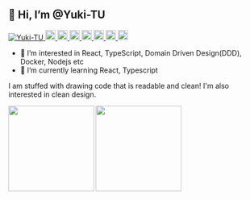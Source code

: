 ## 👋 Hi, I’m @Yuki-TU
<p align="left"> 
  <a href="https://github.com/Yuki-TU/Yuki-TU/">
    <img src="https://komarev.com/ghpvc/?username=Yuki-TU" alt="Yuki-TU" />
  </a>
  <a href="http://twitter.com/nerusan_main">
    <img height="20" src="https://img.shields.io/twitter/follow/nerusan_main?label=Twitter&logo=twitter&style=flat" />
  </a>
  <a href="https://github.com/Yuki-TU">
    <img height="20" src="https://img.shields.io/github/followers/Yuki-TU?label=follow&logo=github&style=flat" />
  </a>
  <!--  
  <a href="https://www.reddit.com/user/yutkat">
    <img height="20" src="https://img.shields.io/reddit/user-karma/combined/yutkat?label=Reddit&logo=reddit&style=flat" />
  </a>
  <a href="https://stackoverflow.com/users/5720201/yutkat">
    <img height="20" src="https://img.shields.io/stackexchange/stackoverflow/r/5720201?label=StackOverflow&logo=stack-overflow&style=flat" />
  </a> 
   --> 
  <a href="https://zenn.dev/yuki_tu">
    <img height="20" src="https://zenn.badge.nikaera.com/s/yuki_tu/likes" />
  </a>
  <a href="https://zenn.dev/yuki_tu">
    <img height="20" src="https://zenn.badge.nikaera.com/s/yuki_tu/followers" />
  </a>
  <a href="https://zenn.dev/yuki_tu">
    <img height="20" src="https://zenn.badge.nikaera.com/s/yuki_tu/articles" />
  </a>
  <a href="http://qiita.com/Yuki-TU">
    <img height="20" src="https://qiita-badge.apiapi.app/s/Yuki-TU/posts.svg" />
  </a>
  <a href="http://qiita.com/Yuki-TU">
    <img height="20" src="https://qiita-badge.apiapi.app/s/Yuki-TU/contributions.svg" />
  </a>
</p>

- 👀 I’m interested in React, TypeScript, Domain Driven Design(DDD), Docker, Nodejs etc
- 🌱 I’m currently learning React, Typescript

I am stuffed with drawing code that is readable and clean!
I'm also interested in clean design.

<!---
Yuki-TU/Yuki-TU is a ✨ special ✨ repository because its `README.md` (this file) appears on your GitHub profile.
You can click the Preview link to take a look at your changes.
--->
<a href="https://github.com/Yuki-TU">
  <img align="left" height="170px" src="https://github-readme-stats.vercel.app/api?username=Yuki-TU&count_private=true&show_icons=true&theme=dracula" />
</a>
<a href="https://github.com/Yuki-TU">
  <img align="left" height="170px" src="https://github-readme-stats.vercel.app/api/top-langs/?username=Yuki-TU&layout=compact&theme=dracula" />
</a>
